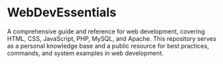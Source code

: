 # WebDevEssentials
A comprehensive guide and reference for web development, covering HTML, CSS, JavaScript, PHP, MySQL, and Apache. This repository serves as a personal knowledge base and a public resource for best practices, commands, and system examples in web development.
